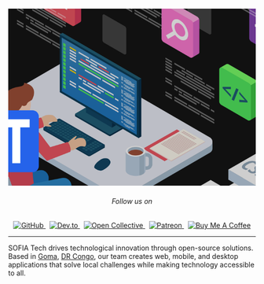 <!-- Banner Image -->

<p align="center">
  <a href="https://github.com/organizations/sofiatechnology/">
    <img alt="SOFIA Tech banner" height="350" width="100%"  
     src="../media/sofia-tech-banner.png" 
     style="object-fit: cover; width: 100%; height: 360px;">
  </a>
    
  <h6 align="center">Follow us on</h6>
  <p align="center">
    <a href="https://github.com/sofiatechnology" target="_blank">
      <img src="https://img.shields.io/badge/GitHub-181717?style=for-the-badge&logo=github&logoColor=white" alt="GitHub">
    </a>&nbsp;
    <a href="https://dev.to/sofia-tech" target="_blank">
      <img src="https://img.shields.io/badge/dev.to-0A0A0A?style=for-the-badge&logo=devdotto&logoColor=white" alt="Dev.to">
    </a>&nbsp;
    <a href="https://opencollective.com/sofia-tech" target="_blank">
      <img src="https://img.shields.io/badge/Open%20Collective-7FADF2?style=for-the-badge&logo=opencollective&logoColor=white" alt="Open Collective">
    </a>&nbsp;
    <a href="https://www.patreon.com/sofiatech" target="_blank">
      <img src="https://img.shields.io/badge/Patreon-F96854?style=for-the-badge&logo=patreon&logoColor=white" alt="Patreon">
    </a>&nbsp;
    <a href="https://www.buymeacoffee.com/sofiatech" target="_blank">
      <img src="https://img.shields.io/badge/Buy%20Me%20a%20Coffee-FFDD00?style=for-the-badge&logo=buy-me-a-coffee&logoColor=black" alt="Buy Me A Coffee">
    </a>
  </p>
</p>

---

SOFIA Tech drives technological innovation through open-source solutions. Based in [Goma](https://en.wikipedia.org/wiki/Goma), [DR Congo](https://en.wikipedia.org/wiki/Democratic_Republic_of_the_Congo), our team creates web, mobile, and desktop applications that solve local challenges while making technology accessible to all.
